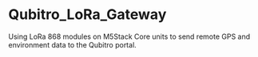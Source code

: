 # Qubitro_LoRa_Gateway
Using LoRa 868 modules on M5Stack Core units to send remote GPS and environment data to the Qubitro portal.
